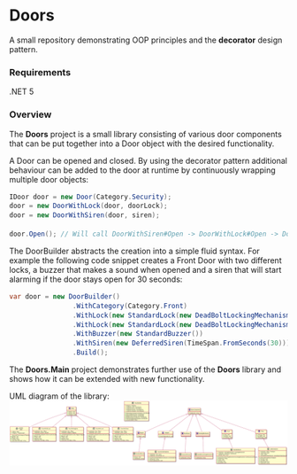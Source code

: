 ﻿# Doors
A small repository demonstrating OOP principles and the **decorator** design pattern.

### Requirements
.NET 5

### Overview

The **Doors** project is a small library consisting of various door components 
that can be put together into a Door object with the desired functionality. 

A Door can be opened and closed. By using the decorator pattern additional behaviour 
can be added to the door at runtime by continuously wrapping multiple door objects:
```C#
IDoor door = new Door(Category.Security);
door = new DoorWithLock(door, doorLock);
door = new DoorWithSiren(door, siren);

door.Open(); // Will call DoorWithSiren#Open -> DoorWithLock#Open -> Door#Open
```

The DoorBuilder abstracts the creation into a simple fluid syntax. 
For example the following code snippet creates a Front Door with two different locks, 
a buzzer that makes a sound when opened and a siren that will start 
alarming if the door stays open for 30 seconds:
```C#
var door = new DoorBuilder()
                .WithCategory(Category.Front)
                .WithLock(new StandardLock(new DeadBoltLockingMechanism(), new AssaLockHouse()))
                .WithLock(new StandardLock(new DeadBoltLockingMechanism(), new AssaLockHouse()))
                .WithBuzzer(new StandardBuzzer())
                .WithSiren(new DeferredSiren(TimeSpan.FromSeconds(30)))
                .Build();
```



The **Doors.Main** project demonstrates further use of the **Doors** library
and shows how it can be extended with new functionality.

UML diagram of the library:
![alt text](UML.svg "Title")


